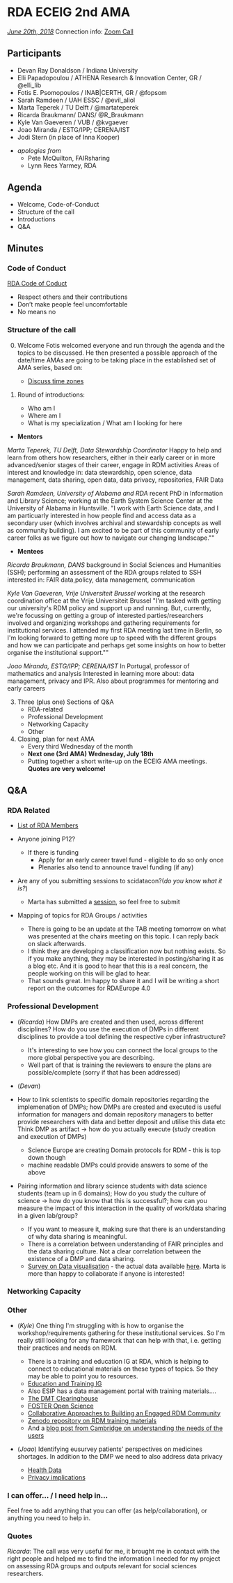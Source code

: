 # RDA ECEIG 2nd AMA

[*June 20th, 2018*](https://www.timeanddate.com/worldclock/fixedtime.html?msg=RDA+ECEIG+2nd+AMA&iso=20180620T10&p1=3723&ah=1)
Connection info: [Zoom Call](https://iu.zoom.us/j/6703697984)

## Participants
* Devan Ray Donaldson / Indiana University
* Elli Papadopoulou / ATHENA Research & Innovation Center, GR / @elli_lib
* Fotis E. Psomopoulos / INAB|CERTH, GR / @fopsom
* Sarah Ramdeen / UAH ESSC / @evil_aliol
* Marta Teperek / TU Delft / @martateperek
* Ricarda Braukmann/ DANS/ @R_Braukmann
* Kyle Van Gaeveren / VUB / @kvgaever
* Joao Miranda / ESTG/IPP; CERENA/IST
* Jodi Stern (in place of Inna Kooper)

- _apologies from_
    - Pete McQuilton, FAIRsharing
    - Lynn Rees Yarmey, RDA


## Agenda
- Welcome, Code-of-Conduct
- Structure of the call
- Introductions
- Q&A


## Minutes

### Code of Conduct

[RDA Code of Coduct](https://www.rd-alliance.org/group/rda-council-private/outcomes/draft-comment-rda-code-conduct)
- Respect others and their contributions
- Don’t make people feel uncomfortable
- No means no

### Structure of the call

0. Welcome
Fotis welcomed everyone and run through the agenda and the topics to be discussed. He then presented a possible approach of the date/time AMAs are going to be taking place in the established set of AMA series, based on:
    - [Discuss time zones](https://www.timeanddate.com/worldclock/meetingtime.html?day=21&month=6&year=2018&p1=224&p2=179&p3=136&p4=26&p5=176&p6=152&iv=0)
 
2. Round of introductions:
    - Who am I
    - Where am I
    - What is my specialization / What am I looking for here



* **Mentors**

_Marta Teperek, TU Delft, Data Stewardship Coordinator_
Happy to help and learn from others how researchers, either in their early career or in more advanced/senior stages of their career, engage in RDM activities
Areas of interest and knowledge in: data stewardship, open science, data management, data sharing, open data, data privacy, repositories, FAIR Data

_Sarah Ramdeen, University of Alabama and RDA_
recent PhD in Information and Library Science; working at the Earth System Science Center at the University of Alabama in Huntsville. 
"I work with Earth Science data, and I am particuarly interested in how people find and access data as a secondary user (which involves archival and stewardship concepts as well as community building).  I am excited to be part of this community of early career folks as we figure out how to navigate our changing landscape.""


* **Mentees**

_Ricarda Braukmann, DANS_
background in Social Sciences and Humanities (SSH); performing an assessment of the RDA groups related to SSH
interested in: FAIR data,policy, data management, communication 

_Kyle Van Gaeveren, Vrije Universiteit Brussel_
working at the research coordination office at the Vrije Universiteit Brussel 
"I'm tasked with getting our university's RDM policy and support up and running. But, currently, we're focussing on getting a group of interested parties/researchers involved and organizing workshops and gathering requirements for institutional services.
I attended my first RDA meeting last time in Berlin, so I'm looking forward to getting more up to speed with the different groups and how we can participate and perhaps get some insights on how to better organise the institutional support.""

_Joao Miranda, ESTG/IPP; CERENA/IST_
In Portugal, professor of mathematics and analysis
Interested in learning more about: data management, privacy and IPR. Also about programmes for mentoring and early careers


3. Three (plus one) Sections of Q&A
    - RDA-related
    - Professional Development
    - Networking Capacity
    - Other
4. Closing, plan for next AMA
    - Every third Wednesday of the month
    - **Next one (3rd AMA) Wednesday, July 18th**[](https://)
    - Putting together a short write-up on the ECEIG AMA meetings. **Quotes are very welcome!**


## Q&A


### RDA Related

 - [List of RDA Members](https://www.rd-alliance.org/members)

- Anyone joining P12?
    - If there is funding
        - Apply for an early career travel fund - eligible to do so only once
        - Plenaries also tend to announce travel funding (if any)


- Are any of you submitting sessions to scidatacon?(_do you know what it is?_)
    - Marta has submitted a [session](https://www.scidatacon.org/IDW2018/sessions/181/), so feel free to submit

- Mapping of topics for RDA Groups / activities
    - There is going to be an update at the TAB meeting tomorrow on what was presented at the chairs meeting on this topic.  I can reply back on slack afterwards.
    - I think they are developing a classification now but nothing exists.  So if you make anything, they may be interested in posting/sharing it as a blog etc. And it is good to hear that this is a real concern, the people working on this will be glad to hear.
    - That sounds great. Im happy to share it and I will be writing a short report on the outcomes for RDAEurope 4.0




### Professional Development

 - (_Ricarda_) How DMPs are created and then used, across different disciplines? How do you use the execution of DMPs in different disciplines to provide a tool defining the respective cyber infrastructure?
    - It's interesting to see how you can connect the local groups to the more global perspective you are describing.
    - Well part of that is training the reviewers to ensure the plans are possible/complete (sorry if that has been addressed)

- (_Devan_) 
- How to link scientists to specific domain repositories regarding the implemenation of DMPs; how DMPs are created and executed is useful information for managers and domain repository managers to better provide researchers with data and better deposit and  utilise this data etc
Think DMP as artifact -> how do you actually execute (study creation and execution of DMPs)

    - Science Europe are creating Domain protocols for RDM - this is top down though
    - machine readable DMPs could provide answers to some of the above


- Pairing information and library science students with data science students (team up in 6 domains); How do you study the culture of science -> how do you know that this is successful?; how can you measure the impact of this interaction in the quality of work/data sharing in a given lab/group?
    - If you want to measure it, making sure that there is an understanding of why data sharing is meaningful.
    - There is a correlation between understanding of FAIR principles and the data sharing culture. Not a clear correlation between the existence of a DMP and data sharing.
    - [Survey on Data visualisation](https://openworking.wordpress.com/2018/02/07/do-as-you-preach-results-of-2017-data-management-survey-now-published/) - the actual data available [here](https://zenodo.org/record/1164398). Marta is more than happy to collaborate if anyone is interested!





### Networking Capacity



### Other

- (_Kyle_) One thing I'm struggling with is how to organise the workshop/requirements gathering for these institutional services. So I'm really still looking for any framework that can help with that, i.e. getting their practices and needs on RDM.
    - There is a training and education IG at RDA, which is helping to connect to educational materials on these types of topics.  So they may be able to point you to resources.
    - [Education and Training IG](https://www.rd-alliance.org/groups/education-and-training-handling-research-data.html)
    - Also ESIP has a data management portal with training materials....
    - [The DMT Clearinghouse](http://dmtclearinghouse.esipfed.org/)
    - [FOSTER Open Science](https://www.fosteropenscience.eu/taxonomy/term/7)
    - [Collaborative Approaches to Building an Engaged RDM Community](https://www.biorxiv.org/content/early/2017/01/28/103895)
    - [Zenodo repository on RDM training materials](https://zenodo.org/communities/dcc-rdm-training-materials/?page=1&size=20)
    - And a [blog post from Cambridge on understanding the needs of the users](https://unlockingresearch-blog.lib.cam.ac.uk/?p=221)

 - (_Joao_) Identifying eusurvey patients' perspectives on medicines shortages. In addition to the DMP we need to also address data privacy
     - [Health Data](https://www.rd-alliance.org/groups/health-data.html)
     - [Privacy implications](https://www.rd-alliance.org/groups/rdaniso-privacy-implications-research-data-sets-wg.html)



### I can offer... / I need help in...

Feel free to add anything that you can offer (as help/collaboration), or anything you need to help in.


### Quotes
_Ricarda_: The call was very useful for me, it brought me in contact with the right people and helped me to find the information I needed for my project on assessing RDA groups and outputs relevant for social sciences researchers.